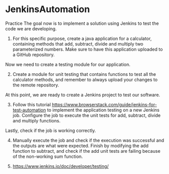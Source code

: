 # JenkinsAutomation
Practice
The goal now is to implement a solution using Jenkins to test the code we are developing.

1. For this specific purpose, create a java application for a calculator, containing methods that add, subtract, divide and multiply two parameterized numbers. Make sure to have this application uploaded to a GitHub repository.

Now we need to create a testing module for our application.

2. Create a module for unit testing that contains functions to test all the calculator methods, and remember to always upload your changes to the remote repository.

At this point, we are ready to create a Jenkins project to test our software. 

3. Follow this tutorial https://www.browserstack.com/guide/jenkins-for-test-automation to implement the application testing on a new Jenkins job. Configure the job to execute the unit tests for add, subtract, divide and multiply functions.

Lastly, check if the job is working correctly.

4. Manually execute the job and check if the execution was successful and the outputs are what were expected. Finish by modifying the add function to subtract, and check if the add unit tests are failing because of the non-working sum function.

5. https://www.jenkins.io/doc/developer/testing/
